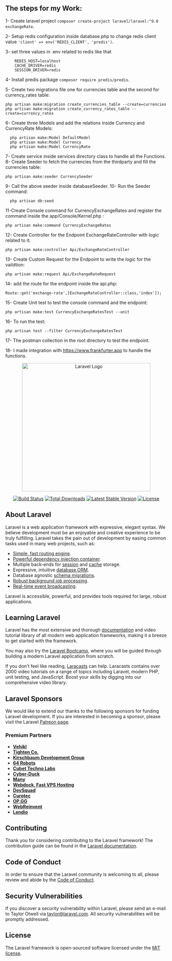 ## The steps for my Work:


1- Create laravel project ```composer create-project laravel/laravel:^9.0 exchangeRate```.

2- Setup redis configuration inside database.php to change redis client value ```'client' => env('REDIS_CLIENT', 'predis')```.

3- set three values in .env related to redis like that 
```   
    REDIS_HOST=localhost
    CACHE_DRIVER=redis
    SESSION_DRIVER=redis
```    
    
4- Install predis package ```composer require predis/predis```.

5- Create two migrations file one for currencies table and the second for currency_rates table:
   ```
   php artisan make:migration create_currencies_table --create=currencies
   php artisan make:migration create_currency_rates_table --create=currency_rates
   ```
6- Create three Models and add the relations inside Currency and CurrencyRate Models:
  ```
    php artisan make:Model DefaultModel
    php artisan make:Model Currency
    php artisan make:Model CurrencyRate
  ```
7- Create service inside services directory class to handle all the Functions.
8- Create Seeder to fetch the currencies from the thirdparty and fill the currencies table:
  ```
  php artisan make:seeder CurrencySeeder
  ```
9- Call the above seeder inside databaseSeeder.
10- Run the Seeder command:
  ```
    php artisan db:seed
  ```
11-Create Console command for CurrencyExchangeRates and register the command inside the app/Console/Kernel.php :
```
php artisan make:command CurrencyExchangeRates
```
12- Create Controller for the Endpoint ExchangeRateController with logic related to it:
```
php artisan make:controller Api/ExchangeRateController
```
13- Create Custom Request for the Endpoint to write the logic for the vaildtion:
```
php artisan make:request Api/ExchangeRateRequest
```
14- add the route for the endpoint inside the api.php:
```
Route::get('exchange-rate',[ExchangeRateController::class,'index']);
```
15- Create Unit test to test the console command and the endpoint:
```
php artisan make:test CurrencyExchangeRatesTest --unit
```
16- To run the test:
```
php artisan test --filter CurrencyExchangeRatesTest
```
17- The postman collection in the root directory to test the endpoint.

18- I made integration with https://www.frankfurter.app to handle the functions.


<p align="center"><a href="https://laravel.com" target="_blank"><img src="https://raw.githubusercontent.com/laravel/art/master/logo-lockup/5%20SVG/2%20CMYK/1%20Full%20Color/laravel-logolockup-cmyk-red.svg" width="400" alt="Laravel Logo"></a></p>

<p align="center">
<a href="https://github.com/laravel/framework/actions"><img src="https://github.com/laravel/framework/workflows/tests/badge.svg" alt="Build Status"></a>
<a href="https://packagist.org/packages/laravel/framework"><img src="https://img.shields.io/packagist/dt/laravel/framework" alt="Total Downloads"></a>
<a href="https://packagist.org/packages/laravel/framework"><img src="https://img.shields.io/packagist/v/laravel/framework" alt="Latest Stable Version"></a>
<a href="https://packagist.org/packages/laravel/framework"><img src="https://img.shields.io/packagist/l/laravel/framework" alt="License"></a>
</p>

## About Laravel

Laravel is a web application framework with expressive, elegant syntax. We believe development must be an enjoyable and creative experience to be truly fulfilling. Laravel takes the pain out of development by easing common tasks used in many web projects, such as:

- [Simple, fast routing engine](https://laravel.com/docs/routing).
- [Powerful dependency injection container](https://laravel.com/docs/container).
- Multiple back-ends for [session](https://laravel.com/docs/session) and [cache](https://laravel.com/docs/cache) storage.
- Expressive, intuitive [database ORM](https://laravel.com/docs/eloquent).
- Database agnostic [schema migrations](https://laravel.com/docs/migrations).
- [Robust background job processing](https://laravel.com/docs/queues).
- [Real-time event broadcasting](https://laravel.com/docs/broadcasting).

Laravel is accessible, powerful, and provides tools required for large, robust applications.

## Learning Laravel

Laravel has the most extensive and thorough [documentation](https://laravel.com/docs) and video tutorial library of all modern web application frameworks, making it a breeze to get started with the framework.

You may also try the [Laravel Bootcamp](https://bootcamp.laravel.com), where you will be guided through building a modern Laravel application from scratch.

If you don't feel like reading, [Laracasts](https://laracasts.com) can help. Laracasts contains over 2000 video tutorials on a range of topics including Laravel, modern PHP, unit testing, and JavaScript. Boost your skills by digging into our comprehensive video library.

## Laravel Sponsors

We would like to extend our thanks to the following sponsors for funding Laravel development. If you are interested in becoming a sponsor, please visit the Laravel [Patreon page](https://patreon.com/taylorotwell).

### Premium Partners

- **[Vehikl](https://vehikl.com/)**
- **[Tighten Co.](https://tighten.co)**
- **[Kirschbaum Development Group](https://kirschbaumdevelopment.com)**
- **[64 Robots](https://64robots.com)**
- **[Cubet Techno Labs](https://cubettech.com)**
- **[Cyber-Duck](https://cyber-duck.co.uk)**
- **[Many](https://www.many.co.uk)**
- **[Webdock, Fast VPS Hosting](https://www.webdock.io/en)**
- **[DevSquad](https://devsquad.com)**
- **[Curotec](https://www.curotec.com/services/technologies/laravel/)**
- **[OP.GG](https://op.gg)**
- **[WebReinvent](https://webreinvent.com/?utm_source=laravel&utm_medium=github&utm_campaign=patreon-sponsors)**
- **[Lendio](https://lendio.com)**

## Contributing

Thank you for considering contributing to the Laravel framework! The contribution guide can be found in the [Laravel documentation](https://laravel.com/docs/contributions).

## Code of Conduct

In order to ensure that the Laravel community is welcoming to all, please review and abide by the [Code of Conduct](https://laravel.com/docs/contributions#code-of-conduct).

## Security Vulnerabilities

If you discover a security vulnerability within Laravel, please send an e-mail to Taylor Otwell via [taylor@laravel.com](mailto:taylor@laravel.com). All security vulnerabilities will be promptly addressed.

## License

The Laravel framework is open-sourced software licensed under the [MIT license](https://opensource.org/licenses/MIT).
